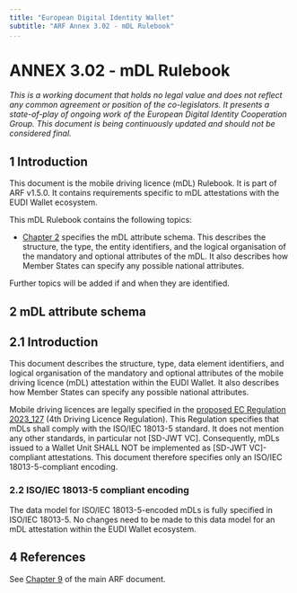```yaml
---
title: "European Digital Identity Wallet"
subtitle: "ARF Annex 3.02 - mDL Rulebook"
...
```


# ANNEX 3.02 - mDL Rulebook

*This is a working document that holds no legal value and does not
reflect any common agreement or position of the co-legislators. It
presents a state-of-play of ongoing work of the European Digital Identity Cooperation Group. This
document is being continuously updated and should not be considered
final.*

## 1 Introduction

This document is the mobile driving licence (mDL) Rulebook. It is part of ARF
v1.5.0. It contains requirements specific to mDL attestations with the EUDI
Wallet ecosystem.

This mDL Rulebook contains the following topics:

- [Chapter 2](#2-mdl-attribute-schema) specifies the mDL attribute schema. This
describes the structure, the type, the entity identifiers, and the logical
organisation of the mandatory and optional attributes of the mDL. It also
describes how Member States can specify any possible national attributes.

Further topics will be added if and when they are identified.

## 2 mDL attribute schema

## 2.1 Introduction

This document describes the structure, type, data element identifiers,
and logical organisation of the mandatory and optional attributes of the
mobile driving licence (mDL) attestation within the EUDI Wallet. It also
describes how Member States can specify any possible national
attributes.

Mobile driving licences are legally specified in the [proposed EC Regulation 2023_127](https://eur-lex.europa.eu/legal-content/EN/TXT/?uri=celex%3A52023PC0127)
(4th Driving Licence Regulation). This Regulation specifies that mDLs shall
comply with the ISO/IEC 18013-5 standard. It does not mention any other
standards, in particular not [SD-JWT VC]. Consequently, mDLs issued to a Wallet
Unit SHALL NOT be implemented as [SD-JWT VC]-compliant attestations. This
document therefore specifies only an ISO/IEC 18013-5-compliant encoding.

### 2.2 ISO/IEC 18013-5 compliant encoding

The data model for ISO/IEC 18013-5-encoded mDLs is fully specified in
ISO/IEC 18013-5. No changes need to be made to this data model for an
mDL attestation within the EUDI Wallet ecosystem.

## 4 References

See [Chapter 9](../../architecture-and-reference-framework-main.md#9-references)
of the main ARF document.
